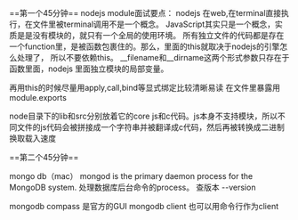 ==第一个45分钟==
nodejs module面试要点：
nodejs 在web,在terminal直接执行，在文件里被terminal调用不是一个概念。
JavaScript其实只是一个概念，实质是是没有模块的，就只有一个全局的使用环境。
所有独立文件的代码都是存在一个function里，是被函数包裹住的。那么，里面的this就取决于nodejs的引擎怎么处理了，
所以不要依赖this。
__filename和__dirname这两个形式参数只存在于函数里面，nodejs 里面独立模块的局部变量。

再用this的时候尽量用apply,call,bind等显式绑定比较清晰易读
在文件里暴露用module.exports

node目录下的lib和src分别放着它的core js和c代码。js本身不支持模块，所以不同文件的js代码会被拼接成一个字符串并被翻译成c代码，然后再被转换成二进制换取载入速度

==第二个45分钟==

mongo db（mac）
mongod 
    is the primary daemon process for the MongoDB system. 处理数据库后台命令的process。
查版本 --version 




mongodb compass 是官方的GUI mongodb client 
也可以用命令行作为client